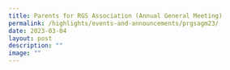 ```yaml
---
title: Parents for RGS Association (Annual General Meeting)
permalink: /highlights/events-and-announcements/prgsagm23/
date: 2023-03-04
layout: post
description: ""
image: ""
---
```

